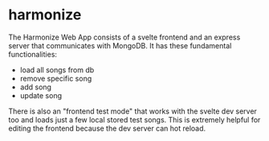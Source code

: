 # harmonize

The Harmonize Web App consists of a svelte frontend and an express server that communicates with MongoDB.
It has these fundamental functionalities:
- load all songs from db
- remove specific song
- add song
- update song

There is also an "frontend test mode" that works with the svelte dev server too and loads just a few local stored test songs. This is extremely helpful for editing the frontend because the dev server can hot reload.

